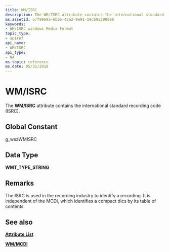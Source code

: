 ```yaml
---
title: WM/ISRC
description: The WM/ISRC attribute contains the international standard recording code (ISRC).
ms.assetid: 67f9969a-6b05-42a2-9e91-19cb9a290098
keywords:
- WM/ISRC windows Media Format
topic_type:
- apiref
api_name:
- WM/ISRC
api_type:
- NA
ms.topic: reference
ms.date: 05/31/2018
---
```


# WM/ISRC

The **WM/ISRC** attribute contains the international standard recording code (ISRC).

## Global Constant

g\_wszWMISRC

## Data Type

**WMT\_TYPE\_STRING**

## Remarks

The ISRC is used in the recording industry to identify a recording. It is independent of the MCDI, which identifies a compact dics by its table of contents.

## See also

<dl> <dt>

[**Attribute List**](attribute-list.md)
</dt> <dt>

[**WM/MCDI**](wm-mcdi.md)
</dt> </dl>

 

 




